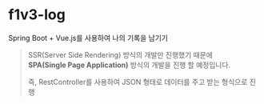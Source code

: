 # f1v3-log

Spring Boot + Vue.js를 사용하여 나의 기록을 남기기



> SSR(Server Side Rendering) 방식의 개발만 진행했기 때문에  
> **SPA(Single Page Application)** 방식의 개발을 진행 할 예정입니다.
> 
> 즉, RestController를 사용하여 JSON 형태로 데이터를 주고 받는 형식으로 진행